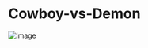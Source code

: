 # Cowboy-vs-Demon
![image](https://user-images.githubusercontent.com/84448909/218308452-bcec1685-c7a0-496e-b66a-88d58877d750.png)
